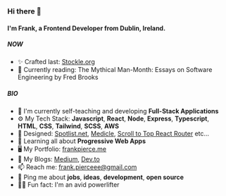 ### Hi there 👋

#### I'm Frank, a Frontend Developer from Dublin, Ireland.

##### NOW

- ✨ Crafted last: [Stockle.org](https://www.stockle.org)
- 📕 Currently reading: The Mythical Man-Month: Essays on Software Engineering by Fred Brooks

##### BIO

- 🏢 I'm currently self-teaching and developing **Full-Stack Applications**
- ⚙️ My Tech Stack: **Javascript**, **React**, **Node**, **Express**, **Typescript**, **HTML**, **CSS**, **Tailwind**, **SCSS**, **AWS**
- 💅 Designed: [Spotlist.net](https://www.spotlist.net/), [Medicle](https://www.medicle.net/), [Scroll to Top React Router](https://www.npmjs.com/package/scroll-to-top-react-router) etc…
- 🌱 Learning all about **Progressive Web Apps**
- 🖥 My Portfolio: [frankpierce.me](https://www.frankpierce.me/)
- 📖 My Blogs: [Medium](https://medium.com/@piercefrank10), [Dev.to](https://dev.to/llleeeaaannn)
- 📫 Reach me: frank.pierceee@gmail.com
- 💬 Ping me about **jobs**, **ideas**, **development**, **open source**
- 🏋️‍♂️ Fun fact: I'm an avid powerlifter
